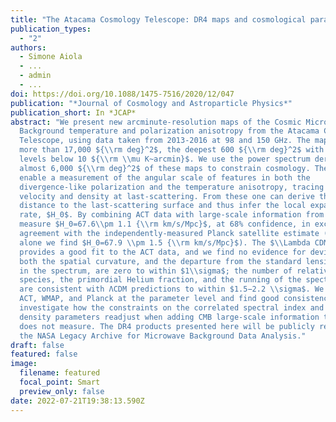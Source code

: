 ```yaml
---
title: "The Atacama Cosmology Telescope: DR4 maps and cosmological parameters"
publication_types:
  - "2"
authors:
  - Simone Aiola
  - ...
  - admin
  - ...
doi: https://doi.org/10.1088/1475-7516/2020/12/047
publication: "*Journal of Cosmology and Astroparticle Physics*"
publication_short: In *JCAP*
abstract: "We present new arcminute-resolution maps of the Cosmic Microwave
  Background temperature and polarization anisotropy from the Atacama Cosmology
  Telescope, using data taken from 2013-2016 at 98 and 150 GHz. The maps cover
  more than 17,000 ${\\rm deg}^2$, the deepest 600 ${\\rm deg}^2$ with noise
  levels below 10 ${\\rm \\mu K~arcmin}$. We use the power spectrum derived from
  almost 6,000 ${\\rm deg}^2$ of these maps to constrain cosmology. The ACT data
  enable a measurement of the angular scale of features in both the
  divergence-like polarization and the temperature anisotropy, tracing both the
  velocity and density at last-scattering. From these one can derive the
  distance to the last-scattering surface and thus infer the local expansion
  rate, $H_0$. By combining ACT data with large-scale information from WMAP we
  measure $H_0=67.6\\pm 1.1 {\\rm km/s/Mpc}$, at 68% confidence, in excellent
  agreement with the independently-measured Planck satellite estimate (from ACT
  alone we find $H_0=67.9 \\pm 1.5 {\\rm km/s/Mpc}$). The $\\Lambda CDM$ model
  provides a good fit to the ACT data, and we find no evidence for deviations:
  both the spatial curvature, and the departure from the standard lensing signal
  in the spectrum, are zero to within $1\\sigma$; the number of relativistic
  species, the primordial Helium fraction, and the running of the spectral index
  are consistent with ΛCDM predictions to within $1.5−2.2 \\sigma$. We compare
  ACT, WMAP, and Planck at the parameter level and find good consistency; we
  investigate how the constraints on the correlated spectral index and baryon
  density parameters readjust when adding CMB large-scale information that ACT
  does not measure. The DR4 products presented here will be publicly released on
  the NASA Legacy Archive for Microwave Background Data Analysis."
draft: false
featured: false
image:
  filename: featured
  focal_point: Smart
  preview_only: false
date: 2022-07-21T19:38:13.590Z
---
```

